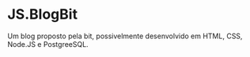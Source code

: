 # JS.BlogBit
Um blog proposto pela bit, possivelmente desenvolvido em HTML, CSS, Node.JS e PostgreeSQL.

